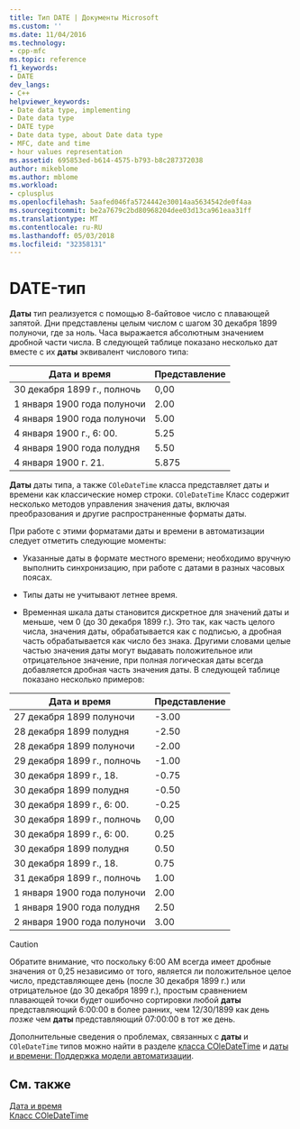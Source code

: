 ```yaml
---
title: Тип DATE | Документы Microsoft
ms.custom: ''
ms.date: 11/04/2016
ms.technology:
- cpp-mfc
ms.topic: reference
f1_keywords:
- DATE
dev_langs:
- C++
helpviewer_keywords:
- Date data type, implementing
- Date data type
- DATE type
- Date data type, about Date data type
- MFC, date and time
- hour values representation
ms.assetid: 695853ed-b614-4575-b793-b8c287372038
author: mikeblome
ms.author: mblome
ms.workload:
- cplusplus
ms.openlocfilehash: 5aafed046fa5724442e30014aa5634542de0f4aa
ms.sourcegitcommit: be2a7679c2bd80968204dee03d13ca961eaa31ff
ms.translationtype: MT
ms.contentlocale: ru-RU
ms.lasthandoff: 05/03/2018
ms.locfileid: "32358131"
---
```

# <a name="date-type"></a>DATE-тип
**Даты** тип реализуется с помощью 8-байтовое число с плавающей запятой. Дни представлены целым числом с шагом 30 декабря 1899 полуночи, где за ноль. Часа выражается абсолютным значением дробной части числа. В следующей таблице показано несколько дат вместе с их **даты** эквивалент числового типа:  
  
|Дата и время|Представление|  
|-------------------|--------------------|  
|30 декабря 1899 г., полночь|0,00|  
|1 января 1900 года полуночи|2.00|  
|4 января 1900 года полуночи|5.00|  
|4 января 1900 г., 6: 00.|5.25|  
|4 января 1900 года полудня|5.50|  
|4 января 1900 г. 21.|5.875|  
  
 **Даты** даты типа, а также `COleDateTime` класса представляет даты и времени как классические номер строки. `COleDateTime` Класс содержит несколько методов управления значения даты, включая преобразования и другие распространенные форматы даты.  
  
 При работе с этими форматами даты и времени в автоматизации следует отметить следующие моменты:  
  
-   Указанные даты в формате местного времени; необходимо вручную выполнить синхронизацию, при работе с датами в разных часовых поясах.  
  
-   Типы даты не учитывают летнее время.  
  
-   Временная шкала даты становится дискретное для значений даты и меньше, чем 0 (до 30 декабря 1899 г.). Это так, как часть целого числа, значения даты, обрабатывается как с подписью, а дробная часть обрабатывается как число без знака. Другими словами целые частью значения даты могут выдавать положительное или отрицательное значение, при полная логическая даты всегда добавляется дробная часть значения даты. В следующей таблице показано несколько примеров:  
  
|Дата и время|Представление|  
|-------------------|--------------------|  
|27 декабря 1899 полуночи|-3.00|  
|28 декабря 1899 полудня|-2.50|  
|28 декабря 1899 полуночи|-2.00|  
|29 декабря 1899 г., полночь|-1.00|  
|30 декабря 1899 г., 18.|-0.75|  
|30 декабря 1899 полудня|-0.50|  
|30 декабря 1899 г., 6: 00.|-0.25|  
|30 декабря 1899 г., полночь|0,00|  
|30 декабря 1899 г., 6: 00.|0.25|  
|30 декабря 1899 полудня|0.50|  
|30 декабря 1899 г., 18.|0.75|  
|31 декабря 1899 г., полночь|1.00|  
|1 января 1900 года полуночи|2.00|  
|1 января 1900 года полудня|2.50|  
|2 января 1900 года полуночи|3.00|  
  
> [!CAUTION]
>  Обратите внимание, что поскольку 6:00 AM всегда имеет дробные значения от 0,25 независимо от того, является ли положительное целое число, представляющее день (после 30 декабря 1899 г.) или отрицательное (до 30 декабря 1899 г.), простым сравнением плавающей точки будет ошибочно сортировки любой **даты** представляющий 6:00:00 в более ранних, чем 12/30/1899 как день *позже* чем **даты** представляющий 07:00:00 в тот же день.  
  
 Дополнительные сведения о проблемах, связанных с **даты** и `COleDateTime` типов можно найти в разделе [класса COleDateTime](../atl-mfc-shared/reference/coledatetime-class.md) и [даты и времени: Поддержка модели автоматизации](../atl-mfc-shared/date-and-time-automation-support.md).  
  
## <a name="see-also"></a>См. также  
 [Дата и время](../atl-mfc-shared/date-and-time.md)   
 [Класс COleDateTime](../atl-mfc-shared/reference/coledatetime-class.md)

